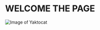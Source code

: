 # <h1> WELCOME THE PAGE </h1>
![Image of Yaktocat](https://github.com/user-attachments/assets/86b5e992-fcdb-4a21-80f2-7c87650ae96c)
